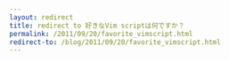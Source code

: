 ```yaml
---
layout: redirect
title: redirect to 好きなVim scriptは何ですか？
permalink: /2011/09/20/favorite_vimscript.html
redirect-to: /blog/2011/09/20/favorite_vimscript.html
---
```

